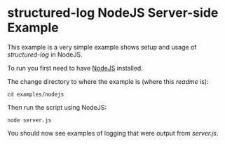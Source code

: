# structured-log NodeJS Server-side Example

This example is a very simple example shows setup and usage of *structured-log* in NodeJS.

To run you first need to have [NodeJS](https://nodejs.org/) installed.

The change directory to where the example is (where this *readme* is): 

	cd examples/nodejs 

Then run the script using NodeJS:

	node server.js

You should now see examples of logging that were output from *server.js*.